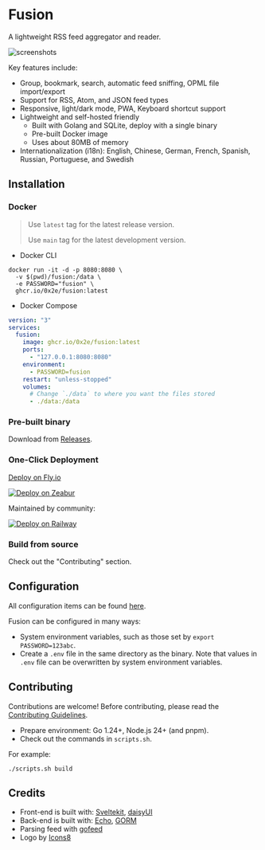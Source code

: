 # Fusion

A lightweight RSS feed aggregator and reader.

![screenshots](./assets/screenshots.png)

Key features include:

- Group, bookmark, search, automatic feed sniffing, OPML file import/export
- Support for RSS, Atom, and JSON feed types
- Responsive, light/dark mode, PWA, Keyboard shortcut support
- Lightweight and self-hosted friendly
  - Built with Golang and SQLite, deploy with a single binary
  - Pre-built Docker image
  - Uses about 80MB of memory
- Internationalization (i18n): English, Chinese, German, French, Spanish, Russian, Portuguese, and Swedish

## Installation

### Docker

> Use `latest` tag for the latest release version.
>
> Use `main` tag for the latest development version.

- Docker CLI

```shell
docker run -it -d -p 8080:8080 \
  -v $(pwd)/fusion:/data \
  -e PASSWORD="fusion" \
  ghcr.io/0x2e/fusion:latest
```

- Docker Compose

```yaml
version: "3"
services:
  fusion:
    image: ghcr.io/0x2e/fusion:latest
    ports:
      - "127.0.0.1:8080:8080"
    environment:
      - PASSWORD=fusion
    restart: "unless-stopped"
    volumes:
      # Change `./data` to where you want the files stored
      - ./data:/data
```

### Pre-built binary

Download from [Releases](https://github.com/0x2E/fusion/releases).

### One-Click Deployment

[Deploy on Fly.io](./fly.toml)

[![Deploy on Zeabur](https://zeabur.com/button.svg)](https://zeabur.com/templates/7FRK0K?referralCode=rook1e404)

Maintained by community:

[![Deploy on Railway](https://railway.com/button.svg)](https://railway.com/template/XSPFK0?referralCode=milo)

### Build from source

Check out the "Contributing" section.

## Configuration

All configuration items can be found [here](./.env.example).

Fusion can be configured in many ways:

- System environment variables, such as those set by `export PASSWORD=123abc`.
- Create a `.env` file in the same directory as the binary. Note that values in `.env` file can be overwritten by system environment variables.

## Contributing

Contributions are welcome! Before contributing, please read the [Contributing Guidelines](./CONTRIBUTING.md).

- Prepare environment: Go 1.24+, Node.js 24+ (and pnpm).
- Check out the commands in `scripts.sh`.

For example:

```shell
./scripts.sh build
```

## Credits

- Front-end is built with: [Sveltekit](https://github.com/sveltejs/kit), [daisyUI](https://github.com/saadeghi/daisyui)
- Back-end is built with: [Echo](https://github.com/labstack/echo), [GORM](https://github.com/go-gorm/gorm)
- Parsing feed with [gofeed](https://github.com/mmcdole/gofeed)
- Logo by [Icons8](https://icons8.com/icon/FeQbTvGTsiN5/news)
